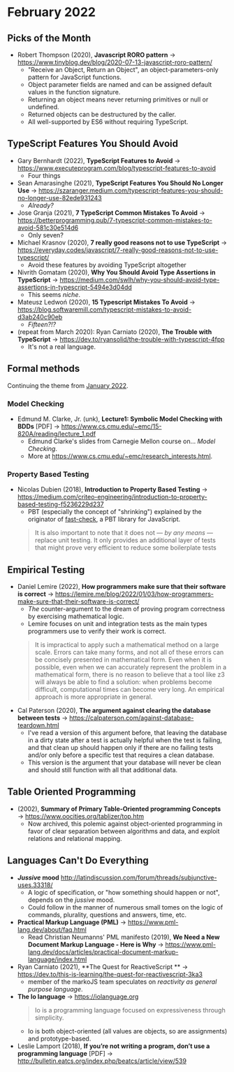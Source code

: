 # February 2022

## Picks of the Month

+ Robert Thompson (2020), **Javascript RORO pattern** &#8594; https://www.tinyblog.dev/blog/2020-07-13-javascript-roro-pattern/
    - "Receive an Object, Return an Object", an object-parameters-only pattern for JavaScript functions.
    - Object parameter fields are named and can be assigned default values in the function signature.
    - Returning an object means never returning primitives or null or undefined.
    - Returned objects can be destructured by the caller.
    - All well-supported by ES6 without requiring TypeScript.


## TypeScript Features You Should Avoid

+ Gary Bernhardt (2022), **TypeScript Features to Avoid** &#8594; https://www.executeprogram.com/blog/typescript-features-to-avoid
    - Four things
+ Sean Amarasinghe (2021), **TypeScript Features You Should No Longer Use** &#8594; https://szaranger.medium.com/typescript-features-you-should-no-longer-use-82ede931243
    - *Already?*
+ Jose Granja (2021), **7 TypeScript Common Mistakes To Avoid** &#8594; https://betterprogramming.pub/7-typescript-common-mistakes-to-avoid-581c30e514d6
    - Only seven?
+ Michael Krasnov (2020), **7 really good reasons not to use TypeScript** &#8594; https://everyday.codes/javascript/7-really-good-reasons-not-to-use-typescript/
    - Avoid these features by avoiding TypeScript altogether
+ Nivrith Gomatam (2020), **Why You Should Avoid Type Assertions in TypeScript** &#8594; https://medium.com/swlh/why-you-should-avoid-type-assertions-in-typescript-5494e3d04dd
    - This seems *niche*.
+ Mateusz Ledwoń (2020), **15 Typescript Mistakes To Avoid** &#8594; https://blog.softwaremill.com/typescript-mistakes-to-avoid-d3ab240c90eb
    - *Fifteen?!?*
+ (repeat from March 2020): Ryan Carniato (2020), **The Trouble with TypeScript** &#8594; https://dev.to/ryansolid/the-trouble-with-typescript-4fpp
    - It's not a real language.


## Formal methods

Continuing the theme from [January 2022](https://github.com/dfkaye/dev-links/blob/6659ab1c42c87949884f9ae4220075818fde5a18/2022/january.md#formal-methods).

### Model Checking

+ Edmund M. Clarke, Jr. (unk), **Lecture1: Symbolic Model Checking with BDDs** \[PDF\] &#8594; https://www.cs.cmu.edu/~emc/15-820A/reading/lecture_1.pdf
    - Edmund Clarke's slides from Carnegie Mellon course on&hellip; *Model Checking*.
    - More at https://www.cs.cmu.edu/~emc/research_interests.html.

### Property Based Testing

+ Nicolas Dubien (2018), **Introduction to Property Based Testing** &#8594; https://medium.com/criteo-engineering/introduction-to-property-based-testing-f5236229d237
    - PBT (especially the concept of "shrinking") explained by the originator of [fast-check](https://github.com/dubzzz/fast-check), a PBT library for JavaScript.
    > It is also important to note that it does not — *by any means* — replace unit testing. It only provides an additional layer of tests that might prove very efficient to reduce some boilerplate tests

## Empirical Testing

+ Daniel Lemire (2022), **How programmers make sure that their software is correct** &#8594; https://lemire.me/blog/2022/01/03/how-programmers-make-sure-that-their-software-is-correct/
    - *The* counter-argument to the dream of proving program correctness by exercising mathematical logic.
    - Lemire focuses on unit and integration tests as the main types programmers use to verify their work is correct.
    > It is impractical to apply such a mathematical method on a large scale. Errors can take many forms, and not all of these errors can be concisely presented in mathematical form. Even when it is possible, even when we can accurately represent the problem in a mathematical form, there is no reason to believe that a tool like z3 will always be able to find a solution: when problems become difficult, computational times can become very long. An empirical approach is more appropriate in general.
+ Cal Paterson (2020), **The argument against clearing the database between tests** &#8594; https://calpaterson.com/against-database-teardown.html
    - I've read a version of this argument before, that leaving the database in a dirty state after a test is actually helpful when the test is failing, and that clean up should happen only if there are no failing tests and/or only before a specific test that requires a clean database.
    - This version is the argument that your database will never be clean and should still function with all that additional data.

## Table Oriented Programming

+ (2002), **Summary of Primary Table-Oriented programming Concepts** &#8594; https://www.oocities.org/tablizer/top.htm
    - Now archived, this polemic against object-oriented programming in favor of clear separation between algorithms and data, and exploit relations and relational mapping.


## Languages Can't Do Everything

+ **_Jussive_ mood** http://latindiscussion.com/forum/threads/subjunctive-uses.33318/
    - A logic of specification, or "how something should happen or not", depends on the *jussive* mood.
    - Could follow in the manner of numerous small tomes on the logic of commands, plurality, questions and answers, time, etc.
+ **Practical Markup Language (PML)** &#8594; https://www.pml-lang.dev/about/faq.html
    - Read Christian Neumanns' PML manifesto (2019), **We Need a New Document Markup Language - Here is Why** &#8594; https://www.pml-lang.dev/docs/articles/practical-document-markup-language/index.html
+ Ryan Carniato (2021), **The Quest for ReactiveScript ** &#8594; https://dev.to/this-is-learning/the-quest-for-reactivescript-3ka3
    - member of the markoJS team speculates on *reactivity as general purpose language*.
+ **The Io language** &#8594; https://iolanguage.org
    >  Io is a programming language focused on expressiveness through simplicity.
    - Io is both object-oriented (all values are objects, so are assignments) and prototype-based.
+ Leslie Lamport (2018), **If you’re not writing a program, don’t use a programming language** \[PDF\] &#8594; http://bulletin.eatcs.org/index.php/beatcs/article/view/539

